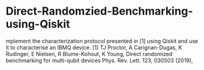 # Direct-Randomzied-Benchmarking-using-Qiskit
mplement the characterization protocol presented in [1] using Qiskit and use it to characterise an IBMQ device. [1] TJ Proctor, A Carignan-Dugas, K Rudinger, E Nielsen, R Blume-Kohout, K Young, Direct randomized benchmarking for multi-qubit devices Phys. Rev. Lett. 123, 030503 (2019),

